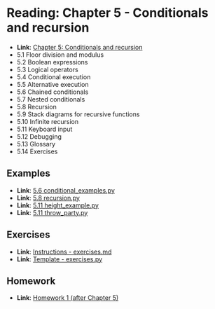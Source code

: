 
# Reading: Chapter 5 - Conditionals and recursion 
- **Link**: [Chapter 5: Conditionals and recursion](https://greenteapress.com/thinkpython2/html/thinkpython2006.html)
- 5.1 Floor division and modulus
- 5.2 Boolean expressions
- 5.3 Logical operators
- 5.4 Conditional execution
- 5.5 Alternative execution
- 5.6 Chained conditionals
- 5.7 Nested conditionals
- 5.8 Recursion
- 5.9 Stack diagrams for recursive functions
- 5.10 Infinite recursion
- 5.11 Keyboard input
- 5.12 Debugging
- 5.13 Glossary
- 5.14 Exercises

## Examples
  - **Link**: [5.6 conditional_examples.py](conditional_examples.py)
  - **Link**: [5.8 recursion.py](recursion.py)
  - **Link**: [5.11 height_example.py](height_example.py)
  - **Link**: [5.11 throw_party.py](throw_party.py)

## Exercises
  - **Link**: [Instructions - exercises.md](./exercises.md)
  - **Link**: [Template - exercises.py](./exercises.py)

## Homework
  - **Link**: [Homework 1 (after Chapter 5)](../05_2_homework/0_README.md)
